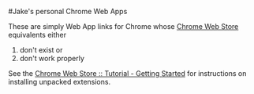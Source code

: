 #Jake's personal Chrome Web Apps

These are simply Web App links for Chrome whose [Chrome Web Store](https://chrome.google.com/webstore/category/apps?hl=en-US&utm_source=chrome-ntp-launcher) equivalents either

1. don't exist or
2. don't work properly

See the [Chrome Web Store :: Tutorial - Getting Started](https://developers.google.com/chrome/web-store/docs/get_started_simple#step4) for instructions on installing unpacked extensions.